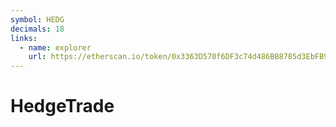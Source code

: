 ```yaml
---
symbol: HEDG
decimals: 18
links:
  - name: explorer
    url: https://etherscan.io/token/0x3363D570f6DF3c74d486BB8785d3EbFB9E2347D3
---
```


# HedgeTrade
